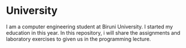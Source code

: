 # University
I am a computer engineering student at Biruni University. I started my education in this year. In this repository, i will share the assignments and laboratory exercises to given us in the programming lecture.
